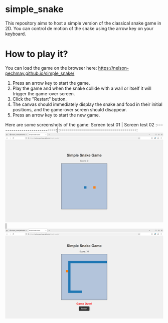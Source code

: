 # simple_snake
This repository aims to host a simple version of the classical snake game in 2D. You can control de motion of the snake using the arrow key on your keyboard.

# How to play it?
You can load the game on the browser here: https://nelson-pechmay.github.io/simple_snake/

1. Press an arrow key to start the game.
2. Play the game and when the snake collide with a wall or itself it will trigger the game-over screen.
3. Click the "Restart" button.
4. The canvas should immediately display the snake and food in their initial positions, and the game-over screen should disappear.
5. Press an arrow key to start the new game.

Here are some screenshots of the game:
Screen test 01                |  Screen test 02
:----------------------------:|:--------------------------------------:
![](data/Screenshot_01.png)  |  ![](data/Screenshot_02.png)
